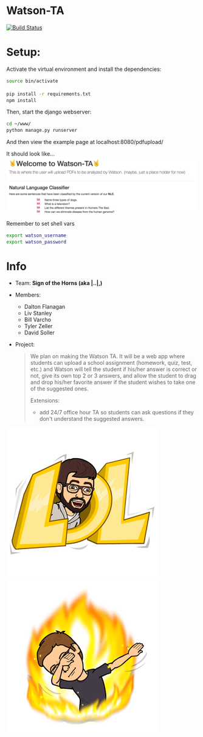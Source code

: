 # Watson-TA
[![Build Status](https://travis-ci.org/signofthehorns/watson-ta.svg?branch=master)](https://travis-ci.org/signofthehorns/watson-ta)

# Setup:
Activate the virtual environment and install the dependencies:
```BASH
source bin/activate

pip install -r requirements.txt
npm install
```

Then, start the django webserver:
```BASH
cd ~/www/
python manage.py runserver
```
And then view the example page at localhost:8080/pdfupload/

It should look like...
![Hello World](https://github.com/signofthehorns/watson-ta/blob/master/firstpage.png)

Remember to set shell vars
```BASH
export watson_username
export watson_password
```

# Info
- Team: **Sign of the Horns (aka |..|,)**
- Members:
  - Dalton Flanagan
  - Liv Stanley
  - Bill Varcho
  - Tyler Zeller
  - David Soller
  
- Project:
  > We plan on making the Watson TA. It will be a web app where students can upload a school assignment (homework, quiz, test, etc.) and Watson will tell the student if his/her answer is correct or not, give its own top 2 or 3 answers, and allow the student to drag and drop his/her favorite answer if the student wishes to take one of the suggested ones.
  >
  > Extensions:
  > - add 24/7 office hour TA so students can ask questions if they don't understand the suggested answers.

![Image of Tyler](https://github.com/signofthehorns/watson-ta/blob/master/lol.png)
![Dab](https://github.com/signofthehorns/watson-ta/blob/master/dab.png)
